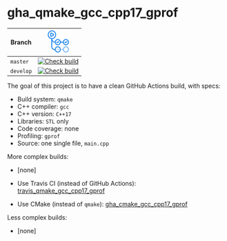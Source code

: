 # gha_qmake_gcc_cpp17_gprof

Branch   |[![GitHub Actions logo](pics/GitHubActions.png)](https://github.com/richelbilderbeek/gha_qmake_gcc_cpp17_gprof/actions)
---------|-------------------------------------------------------------------------------------------------------------------------------------------------------------------------------------------------------------------------------------------
`master` |[![Check build](https://github.com/richelbilderbeek/gha_qmake_gcc_cpp17_gprof/actions/workflows/check_build.yml/badge.svg?branch=master)](https://github.com/richelbilderbeek/gha_qmake_gcc_cpp17_gprof/actions/workflows/check_build.yml)
`develop`|[![Check build](https://github.com/richelbilderbeek/gha_qmake_gcc_cpp17_gprof/actions/workflows/check_build.yml/badge.svg?branch=develop)](https://github.com/richelbilderbeek/gha_qmake_gcc_cpp17_gprof/actions/workflows/check_build.yml)

The goal of this project is to have a clean GitHub Actions build, with specs:
 * Build system: `qmake`
 * C++ compiler: `gcc`
 * C++ version: `C++17`
 * Libraries: `STL` only
 * Code coverage: none
 * Profiling: `gprof`
 * Source: one single file, `main.cpp`

More complex builds:
 * [none]

 * Use Travis CI (instead of GitHub Actions): [travis_qmake_gcc_cpp17_gprof](https://github.com/richelbilderbeek/travis_qmake_gcc_cpp17_gprof)
 * Use CMake (instead of `qmake`): [gha_cmake_gcc_cpp17_gprof](https://github.com/richelbilderbeek/gha_cmake_gcc_cpp17_gprof)

Less complex builds:
 * [none]
 